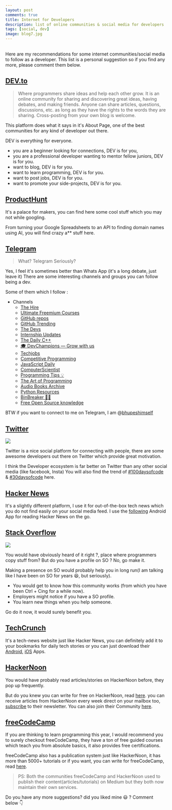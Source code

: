 ```yaml
---
layout: post
comments: true
title: Internet for Developers
description: list of online communities & social media for developers
tags: [social, dev]
image: blog7.jpg
---
```


<br>
Here are my recommendations for some internet communities/social media to follow as a developer.
This list is a personal suggestion so if you find any more, please comment them below.

## [DEV.to](https://dev.to/)

> Where programmers share ideas and help each other grow. It is an online community for sharing and discovering great ideas, having debates, and making friends. Anyone can share articles, questions, discussions, etc. as long as they have the rights to the words they are sharing. Cross-posting from your own blog is welcome.

This platform does what it says in it's About Page, one of the best communities for any kind of developer out there.

DEV is everything for everyone.
- you are a beginner looking for connections, DEV is for you, 
- you are a professional developer wanting to mentor fellow juniors, DEV is for you.
- want to blog, DEV is for you.
- want to learn programming, DEV is for you.
- want to post jobs, DEV is for you.
- want to promote your side-projects, DEV is for you.

## [ProductHunt](https://www.producthunt.com)

It's a palace for makers, you can find here some cool stuff which you may not while googling.

From turning your Google Spreadsheets to an API to finding domain names using AI, you will find crazy a** stuff here.

## [Telegram](https://telegram.org/)

> What? Telegram Seriously?

Yes, I feel it's sometimes better than Whats App (it's a long debate, just leave it)
There are some interesting channels and groups you can follow being a dev.

Some of them which I follow :
- Channels
	 - [The Hire](https://t.me/thehire)
	 - [Ultimate Freemium Courses](https://t.me/freecourse)
	 - [GitHub repos](https://t.me/github_repos)
	 - [GitHub Trending](https://t.me/githubtrending)
	 - [The Devs](https://t.me/thedevs)
	 - [Internship Updates](https://t.me/internshipsIndia)
	 - [The Daily C++](https://t.me/dailycpp)
	 - [🎓 DevChampions — Grow with us](https://t.me/devchampions)
	 - [Techjobs](https://t.me/technicaljobs)
	 - [Competitive Programming](https://t.me/daily1interviewprogram)
	 - [JavaScript Daily](https://t.me/javascriptdaily)
	 - [ComputerScientist](https://t.me/computerScientist)
	 - [Programming Tips 💡](https://t.me/ProgrammingTip)
	 - [The Art of Programming](https://t.me/theprogrammingart)
	 - [Audio Books Archive](https://t.me/AudiobooksArchive)
	 - [Python Resources](https://t.me/pythonres)
	 - [BinBreaker 🛃👾](https://t.me/BinBreaker)
	 - [Free Open Source knowledge](https://t.me/free_open_source_knowledge)

BTW if you want to connect to me on Telegram, I am @[bhupeshimself](https://t.me/bhupeshimself)

## [Twitter](https://twitter.com/)

<a href="https://twitter.com/iamdevloper/status/1158422539166552067">
	<img src="https://drive.google.com/uc?export=view&id=1EeH0Kfm2I2Zl-zPIyvYTtwbaAad7uHD7">
</a>

Twitter is a nice social platform for connecting with people, there are some awesome developers out there on Twitter which provide great motivation.

I think the Developer ecosystem is far better on Twitter than any other social media (like facebook, Insta)
You will also find the trend of [#100daysofcode](https://twitter.com/hashtag/100daysfocode?src=hashtag_click) & [#30daysofcode](https://twitter.com/hashtag/30DaysOfCode?src=hashtag_click) here.

## [Hacker News](https://news.ycombinator.com/)

It's a slightly different platform, I use it for out-of-the-box tech news which you do not find easily on your social media feed.
I use the [following](https://play.google.com/store/apps/details?id=com.fynally.hackernews&hl=en_US) Android App for reading Hacker News on the go.

## [Stack Overflow](https://stackoverflow.com/)

![](https://media.giphy.com/media/iFkHQLzYA09Zm/giphy.gif)

You would have obviously heard of it right ?, place where programmers copy stuff from?
But do you have a profile on SO ? No, go make it.

Making a presence on SO would probably help you in long run(I am talking like I have been on SO for years 😆, but seriously).

- You would get to know how this community works (from which you have been Ctrl + Cing for a while now).
- Employers might notice if you have a SO profile.
- You learn new things when you help someone.

Go do it now, it would surely benefit you.

## [TechCrunch](https://techcrunch.com/)
	
It's a tech-news website just like Hacker News, you can definitely add it to your bookmarks for daily tech stories or you can just download their [Android](https://play.google.com/store/apps/details?id=com.aol.mobile.techcrunch&hl=en_US), [iOS](https://apps.apple.com/in/app/techcrunch/id526058642) Apps.

## [HackerNoon](https://hackernoon.com/)
	
You would have probably read articles/stories on HackerNoon before, they pop up frequently.

But do you knew you can write for free on HackerNoon, read [here](https://contribute.hackernoon.com/).
you can receive articles from HackerNoon every week direct on your mailbox too, [subscribe](https://hackernoon.com/#subscribe-embed) to their newsletter.
You can also join their Community [here](https://community.hackernoon.com/).

## [freeCodeCamp](https://www.freecodecamp.org/)
	
If you are thinking to learn programming this year, I would recommend you to surely checkout freeCodeCamp, they have a ton of free guided courses which teach you from absolute basics, it also provides free certifications.

freeCodeCamp also has a publication system just like HackerNoon, it has more than 5000+ tutorials or if you want, you can write for freeCodeCamp, read [here](https://www.freecodecamp.org/news/how-to-get-published-in-the-freecodecamp-medium-publication-9b342a22400e/).

> PS: Both the communities freeCodeCamp and HackerNoon used to publish their content(articles/tutorials) on Medium but they both now maintain their own services.

Do you have any more suggestions? did you liked mine 😃 ?
Comment below 👇
